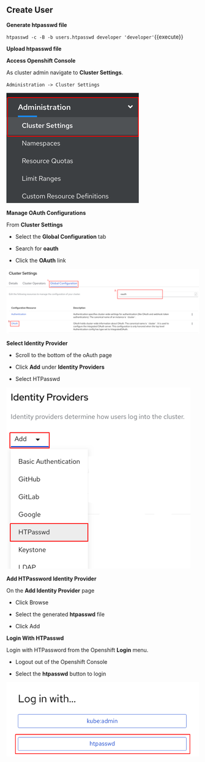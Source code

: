 ## Create User

**Generate __htpasswd__ file**

`htpasswd -c -B -b users.htpasswd developer 'developer'`{{execute}}

**Upload htpasswd file**

**Access Openshift Console** 

As cluster admin navigate to __Cluster Settings__.

`Administration -> Cluster Settings`

![admin-menu](assets/admin-menu-cluster-settings.png)

**Manage OAuth Configurations**

From __Cluster Settings__

* Select the __Global Configuration__ tab

* Search for __oauth__

* Click the __OAuth__ link   

![cluster-settings](assets/cluster-settings-page.png)

**Select Identity Provider**

* Scroll to the bottom of the oAuth page

* Click __Add__ under __Identity Providers__

* Select HTPasswd

![oauth-page](assets/oauth-page-cluster-settings.png)

**Add HTPassword Identity Provider**

On the __Add Identity Provider__ page 

* Click Browse

* Select the generated __htpasswd__ file

* Click Add

**Login With HTPasswd**

Login with HTPassword from the Openshift __Login__ menu.

* Logout out of the Openshift Console

* Select the __htpasswd__ button to login

![ocp-login-menu](assets/ocp-login-menu.png)

